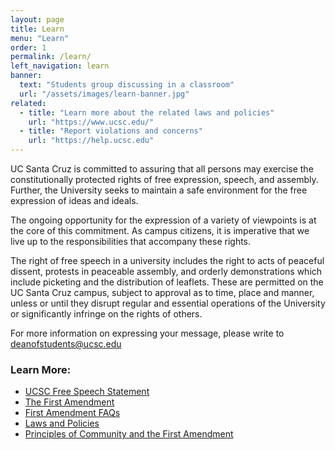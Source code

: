 ```yaml
---
layout: page
title: Learn
menu: "Learn"
order: 1
permalink: /learn/
left_navigation: learn
banner:
  text: "Students group discussing in a classroom"
  url: "/assets/images/learn-banner.jpg"
related:
  - title: "Learn more about the related laws and policies"
    url: "https://www.ucsc.edu/"
  - title: "Report violations and concerns"
    url: "https://help.ucsc.edu"
---
```


UC Santa Cruz is committed to assuring that all persons may exercise the constitutionally protected rights of free expression, speech, and assembly. Further, the University seeks to maintain a safe environment for the free expression of ideas and ideals.

The ongoing opportunity for the expression of a variety of viewpoints is at the core of this commitment. As campus citizens, it is imperative that we live up to the responsibilities that accompany these rights.

The right of free speech in a university includes the right to acts of peaceful dissent, protests in peaceable assembly, and orderly demonstrations which include picketing and the distribution of leaflets. These are permitted on the UC Santa Cruz campus, subject to approval as to time, place and manner, unless or until they disrupt regular and essential operations of the University or significantly infringe on the rights of others.

For more information on expressing your message, please write to [deanofstudents@ucsc.edu](mailto:deanofstudents@ucsc.edu)

### Learn More:
* [UCSC Free Speech Statement](free-speech-statement.html)
* [The First Amendment](first-amendment.html)
* [First Amendment FAQs](first-amendment-faqs.html)
* [Laws and Policies](laws-policies.html)
* [Principles of Community and the First Amendment](principles-community-first-amendment.html)


